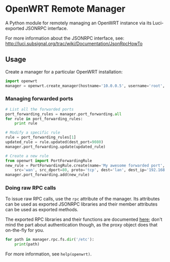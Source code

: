 # OpenWRT Remote Manager #

A Python module for remotely managing an OpenWRT instance via its Luci-exported JSONRPC interface.

For more information about the JSONRPC interface, see:
http://luci.subsignal.org/trac/wiki/Documentation/JsonRpcHowTo

## Usage ##

Create a manager for a particular OpenWRT installation:
```python
import openwrt
manager = openwrt.create_manager(hostname='10.0.0.5', username='root', password='root')
```

### Managing forwarded ports ###
```python
# List all the forwarded ports
port_forwarding_rules = manager.port_forwarding.all
for rule in port_forwarding_rules:
    print rule

# Modify a specific rule
rule = port_forwarding_rules[1]
updated_rule = rule.updated(dest_port=9080)
manager.port_forwarding.update(updated_rule)

# Create a new rule
from openwrt import PortForwardingRule
new_rule = PortForwardingRule.create(name='My awesome forwarded port',
    src='wan', src_dport=80, proto='tcp', dest='lan', dest_ip='192.168.1.10')
manager.port_forwarding.add(new_rule)
```

### Doing raw RPC calls ###
To issue raw RPC calls, use the `rpc` attribute of the manager. Its attributes can be used as exported JSONRPC libraries and their member attributes can be used as exported methods.

The exported RPC libraries and their functions are documented [here](http://luci.subsignal.org/trac/wiki/Documentation/JsonRpcHowTo); don't mind the part about authentication though, as the proxy object does that on-the-fly for you.

```python
for path in manager.rpc.fs.dir('/etc'):
    print(path)
```

For more information, see `help(openwrt)`.
